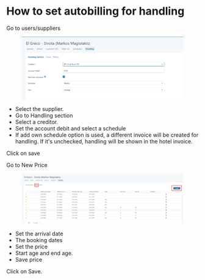 # How to set autobilling for handling

Go to users/suppliers

<figure><img src="../.gitbook/assets/image (22) (1) (1) (1) (1) (1) (1) (1).png" alt=""><figcaption></figcaption></figure>

* Select the supplier.&#x20;
* Go to Handling section&#x20;
* Select a creditor.&#x20;
* Set the account debit and select a schedule&#x20;
* If add own schedule option is used, a different invoice will be created for handling. If it's unchecked, handling will be shown in the hotel invoice.&#x20;

Click on save&#x20;

Go to New Price&#x20;

<figure><img src="../.gitbook/assets/image (23) (1) (1) (1) (1) (1) (1).png" alt=""><figcaption></figcaption></figure>

* Set the arrival date&#x20;
* The booking dates&#x20;
* Set the price&#x20;
* Start age and end age.&#x20;
* Save price&#x20;

Click on Save.
